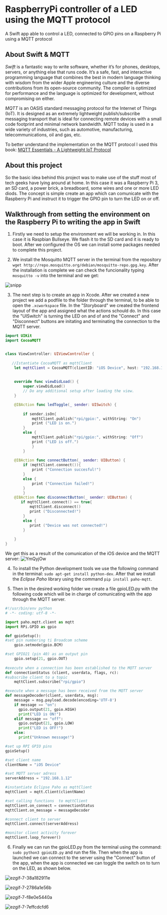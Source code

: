 # RaspberryPi controller of a LED using the MQTT protocol
A Swift app able to control a LED, connected to GPIO pins on a Raspberry Pi using a MQTT protocol

## About Swift & MQTT
*Swift* is a fantastic way to write software, whether it’s for phones, desktops, servers, or anything else that runs code. It’s a safe, fast, and interactive programming language that combines the best in modern language thinking with wisdom from the wider Apple engineering culture and the diverse contributions from its open-source community. The compiler is optimized for performance and the language is optimized for development, without compromising on either.

*MQTT* is an OASIS standard messaging protocol for the Internet of Things (IoT). It is designed as an extremely lightweight publish/subscribe messaging transport that is ideal for connecting remote devices with a small code footprint and minimal network bandwidth. MQTT today is used in a wide variety of industries, such as automotive, manufacturing, telecommunications, oil and gas, etc.

To better understand the implementation on the MQTT protocol I used this book: [MQTT Essentials - A Lightweight IoT Protocol](https://books.apple.com/us/book/mqtt-essentials-a-lightweight-iot-protocol/id1198410878)

## About this project
So the basic idea behind this project was to make use of the stuff most of tech geeks have lying around at home. In this case it was a Raspberry Pi 3, an SD card, a power brick, a breadboard, some wires and one or more LED diods. The concept is simple create an app which can comunicate with the Raspberry Pi and instruct it to trigger the GPIO pin to turn the LED on or off.

## Walkthrough from setting the environment on the Raspberry Pi to writing the app in Swift
1. Firstly we need to setup the environment we will be working in. In this case it is Raspbian Bullseye. We flash it to the SD card and it is ready to boot. After we configured the OS we can install some packages needed to complete this project.

2. We install the Mosquitto MQTT server in the terminal from the repository `wget http://repo.mosquitto.org/debian/mosquitto-repo.gpg.key`. After the installation is complete we can check the funcionality typing `mosquitto -v` into the terminal and we get:

![snipp](https://user-images.githubusercontent.com/54951169/150240486-bdf48621-ed3c-403d-8956-255df23b689e.png)

3. The next step is to create an app in Xcode. After we created a new project we add a podfile to the folder through the terminal, to be able to open the `.xcworkspace` file. In the "Storyboard" we created the frontend layout of the app and assigned what the actions schould do. In this case the "UISwitch" is turning the LED on and of and the "Connect" and "Disconnect" buttons are initating and terminating the connection to the MQTT server.

```swift
import UIKit
import CocoaMQTT


class ViewController: UIViewController {
    
   //Istantiate CocoaMQTT as mqttClient
    let mqttClient = CocoaMQTT(clientID: "iOS Device", host: "192.168.1.12", port: 1883)
    
  
    override func viewDidLoad() {
        super.viewDidLoad()
        // Do any additional setup after loading the view.
    }

    @IBAction func ledToggle(_ sender: UISwitch) {
        
        if sender.isOn{
            mqttClient.publish("rpi/gpio:", withString: "On")
            print ("LED is on.")
        }
        else {
            mqttClient.publish("rpi/gpio:", withString: "Off")
            print ("LED is off.")
            }
        }
    
    @IBAction func connectButton(_ sender: UIButton) {
        if (mqttClient.connect()){
            print ("Connection succesful!")
        }
        else {
            print ("Connection failed!")
        }
        }
    @IBAction func disconnectButton(_ sender: UIButton) {
       if mqttClient.connect() == true{
           mqttClient.disconnect()
           print ("Disconnected!")
        }
        else {
           print ("Device was not connected!")
        }
     
    }
}

```
We get this as a result of the comunication of the iOS device and the MQTT server:
![YmQyjOw](https://user-images.githubusercontent.com/54951169/150242093-ab6900e5-a5c5-4370-a03d-cd60346582c2.png)

4. To install the Python development tools we use the following command in the terminal: `sudo apt-get install python-dev`. After that we install the *Eclipse Paho* library using the command `pip install paho-mqtt`.

5. Then in the desired working folder we create a file gpioLED.py with the following code which will be in charge of comunicating with the app through the MQTT server.

```python
#!/usr/bin/env python
# -*- coding: utf-8 -*-

import paho.mqtt.client as mqtt
import RPi.GPIO as gpio

def gpioSetup():
#set pin numbering ti Broadcom scheme
    gpio.setmode(gpio.BCM)

#set GPIO21 (pin 40) as an output pin
    gpio.setup(21, gpio.OUT)
 
#execute when a connection has been established to the MQTT server
def connectionStatus (client, userdata, flags, rc):
#subscribe client to a topic
    mqttClient.subscribe("rpi/gpio")

#execute when a message has been received from the MQTT server
def messageDecoder(client, userdata, msg):
    message = msg.payload.decode(encoding='UTF-8')
    if message == "on":
      gpio.output(21, gpio.HIGH)
      print("LED is ON!")
    elif message == "off":
      gpio.output(21, gpio.LOW)
      print("LED is OFF!")
    else:
      print("Unknown message!")

#set up RPI GPIO pins
gpioSetup()

#set client name
clientName = "iOS Device"

#set MQTT server adress
serverAddress = "192.168.1.12"

#instantiate Eclipse Paho as mqttClient
mqttClient = mqtt.Client(clientName)

#set calling functions  to mqttClient
mqttClient.on_connect = connectionStatus
mqttClient.on_message = messageDecoder

#connect client to server
mqttClient.connect(serverAddress)

#monitor client activity forever
mqttClient.loop_forever()

```
6. Finally we can run the gpioLED.py from the terminal using the command: `sudo python3 gpioLED.py` and run the file. Then when the app is launched we can connect to the server using the "Connect" button of the app, when the app is connected we can toggle the switch on to turn on the LED, as shown below.

![ezgif-7-38a182911e](https://user-images.githubusercontent.com/54951169/150238291-1e1f3738-4700-4f3e-bd4d-aca86de60332.gif)

![ezgif-7-2786a1e56b](https://user-images.githubusercontent.com/54951169/150238720-570f035e-a092-4c31-bda1-41013e5b27db.gif)

![ezgif-7-f8e0e5440a](https://user-images.githubusercontent.com/54951169/150238276-149dca96-dabb-4322-b872-28a167b55068.gif)

![ezgif-7-7effcdcfd6](https://user-images.githubusercontent.com/54951169/150238733-f3690130-a817-4fbb-911d-86228c23012c.gif)
